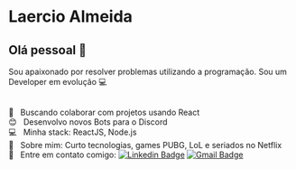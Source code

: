 
# Laercio Almeida

## Olá pessoal 👋
Sou apaixonado por resolver problemas utilizando a programação.
Sou um Developer em evolução :computer:

 <br/> :purple_heart: &nbsp; Buscando colaborar com projetos usando React
 <br/> :blush: &nbsp; Desenvolvo novos Bots para o Discord
 <br/> :computer: &nbsp; Minha stack: ReactJS, Node.js
 <br/> 💬  &nbsp; Sobre mim: Curto tecnologias, games PUBG, LoL e seriados no Netflix
 <br/> :email: &nbsp; Entre em contato comigo: [![Linkedin Badge](https://img.shields.io/badge/-LaercioAlmeida-blue?style=flat-square&logo=Linkedin&logoColor=white&link=www.linkedin.com/in/laercioalmeida)](www.linkedin.com/in/laercioalmeida) 
[![Gmail Badge](https://img.shields.io/badge/-laercioalmeidamoral@gmail.com-c14438?style=flat-square&logo=Gmail&logoColor=white&link=mailto:laercioalmeidamoral@gmail.com)](mailto:laercioalmeidamoral@gmail.com)
